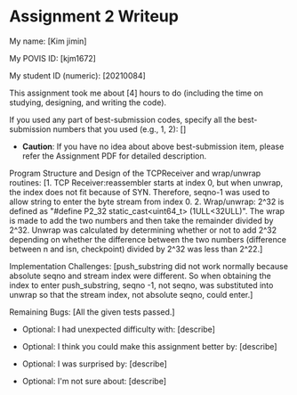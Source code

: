 Assignment 2 Writeup
=============

My name: [Kim jimin]

My POVIS ID: [kjm1672]

My student ID (numeric): [20210084]

This assignment took me about [4] hours to do (including the time on studying, designing, and writing the code).

If you used any part of best-submission codes, specify all the best-submission numbers that you used (e.g., 1, 2): []

- **Caution**: If you have no idea about above best-submission item, please refer the Assignment PDF for detailed description.

Program Structure and Design of the TCPReceiver and wrap/unwrap routines:
[1. TCP Receiver:reassembler starts at index 0, but when unwrap, the index 
does not fit because of SYN. Therefore, seqno-1 was used to allow string 
to enter the byte stream from index 0.
2. Wrap/unwrap: 2^32 is defined as "#define P2_32 static_cast<uint64_t>
(1ULL<32ULL)". The wrap is made to add the two numbers and then take the 
remainder divided by 2^32.
Unwrap was calculated by determining whether or not to add 2^32 depending on 
whether the difference between the two numbers (difference between n and isn, 
checkpoint) divided by 2^32 was less than 2^22.]

Implementation Challenges:
[push_substring did not work normally because absolute seqno and stream index 
were different. So when obtaining the index to enter push_substring, seqno -1, 
not seqno, was substituted into unwrap so that the stream index, not absolute 
seqno, could enter.]

Remaining Bugs:
[All the given tests passed.]

- Optional: I had unexpected difficulty with: [describe]

- Optional: I think you could make this assignment better by: [describe]

- Optional: I was surprised by: [describe]

- Optional: I'm not sure about: [describe]
